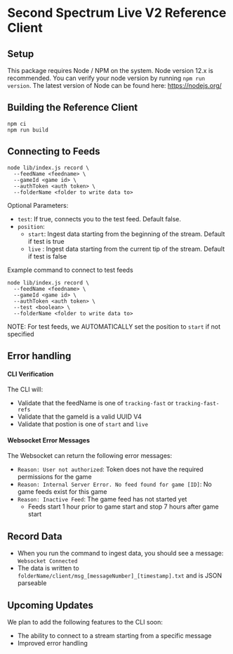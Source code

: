 # Second Spectrum Live V2 Reference Client

## Setup

This package requires Node / NPM on the system. Node version 12.x is recommended. You can verify your node version by running `npm run version`. The latest version of Node can be found here: https://nodejs.org/

## Building the Reference Client
```
npm ci
npm run build
```
## Connecting to Feeds

```
node lib/index.js record \
  --feedName <feedname> \
  --gameId <game id> \
  --authToken <auth token> \
  --folderName <folder to write data to>
```


Optional Parameters:
- `test`: If true, connects you to the test feed. Default false.
- `position`:
    - `start`: Ingest data starting from the beginning of the stream. Default if test is true
    - `live` : Ingest data starting from the current tip of the stream. Default if test is false


Example command to connect to test feeds
```
node lib/index.js record \
  --feedName <feedname> \
  --gameId <game id> \
  --authToken <auth token> \
  --test <boolean> \
  --folderName <folder to write data to>
```
NOTE: For test feeds, we AUTOMATICALLY set the position to `start` if not specified

## Error handling
#### CLI Verification
The CLI will:
- Validate that the feedName is one of `tracking-fast` or `tracking-fast-refs`
- Validate that the gameId is a valid UUID V4
- Validate that postion is one of `start` and `live`

#### Websocket Error Messages
The Websocket can return the following error messages:
- `Reason: User not authorized`: Token does not have the required permissions for the game
- `Reason: Internal Server Error. No feed found for game [ID]`: No game feeds exist for this game
- `Reason: Inactive Feed`: The game feed has not started yet
    - Feeds start 1 hour prior to game start and stop 7 hours after game start

## Record Data
- When you run the command to ingest data, you should see a message: `Websocket Connected`
- The data is written to `folderName/client/msg_[messageNumber]_[timestamp].txt` and is JSON parseable

## Upcoming Updates
We plan to add the following features to the CLI soon:
- The ability to connect to a stream starting from a specific message
- Improved error handling